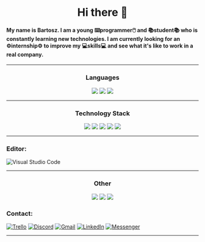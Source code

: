 <h1 align="center"> Hi there 👋</h1>

<h4> My name is Bartosz. I am a young ⌨️programmer🖱️ and 📚student📚 who is constantly learning new technologies. I am currently looking for an ⚙️internship⚙️ to improve my 💻skills💻 and see what it's like to work in a real company.</h4>

<hr />

<h3 align="center"> Languages </h3>
<p align="center">
  <img src="https://img.shields.io/badge/javascript-%23323330.svg?style=for-the-badge&logo=javascript&logoColor=%23F7DF1E" />
  <img src="https://img.shields.io/badge/typescript-%23007ACC.svg?style=for-the-badge&logo=typescript&logoColor=white" />
  <img src="https://img.shields.io/badge/CSS-239120?&style=for-the-badge&logo=css3&logoColor=white" />
</p>

<hr />

<h3 align="center"> Technology Stack </h3>
<p align="center">
  <img src="https://img.shields.io/badge/node.js-6DA55F?style=for-the-badge&logo=node.js&logoColor=white" />
  <img src="https://img.shields.io/badge/express.js-%23404d59.svg?style=for-the-badge&logo=express&logoColor=%2361DAFB" />
  <img src="https://img.shields.io/badge/react-%2320232a.svg?style=for-the-badge&logo=react&logoColor=%2361DAFB" />
  <img src="https://img.shields.io/badge/vuejs-%2335495e.svg?style=for-the-badge&logo=vuedotjs&logoColor=%234FC08D" />
  <img src="https://img.shields.io/badge/MongoDB-%234ea94b.svg?style=for-the-badge&logo=mongodb&logoColor=white" />
</p>

<hr />

### Editor:

![Visual Studio Code](https://img.shields.io/badge/Visual%20Studio%20Code-0078d7.svg?style=for-the-badge&logo=visual-studio-code&logoColor=white)

<hr />


<h3 align="center"> Other </h3>
<p align="center">
  <img src="https://img.shields.io/badge/git-%23F05033.svg?style=for-the-badge&logo=git&logoColor=white" />
  <img src="https://img.shields.io/badge/NPM-%23CB3837.svg?style=for-the-badge&logo=npm&logoColor=white" />
  <img src="https://img.shields.io/badge/Postman-FF6C37?style=for-the-badge&logo=postman&logoColor=white" />
</p>

### Contact:

[![Trello](https://img.shields.io/badge/Trello-%23026AA7.svg?style=for-the-badge&logo=Trello&logoColor=white)](https://trello.com/u/bartoszpieczek30)
[![Discord](https://img.shields.io/badge/Discord-%235865F2.svg?style=for-the-badge&logo=discord&logoColor=white)](https://discordapp.com/users/536120372928577546)
[![Gmail](https://img.shields.io/badge/Gmail-D14836?style=for-the-badge&logo=gmail&logoColor=white)](mailto:bartoszpieczek@gmail.com)
[![LinkedIn](https://img.shields.io/badge/linkedin-%230077B5.svg?style=for-the-badge&logo=linkedin&logoColor=white)](https://www.linkedin.com/in/bartosz-pieczek-a7b118274/)
[![Messenger](https://img.shields.io/badge/Messenger-00B2FF?style=for-the-badge&logo=messenger&logoColor=white)](https://www.facebook.com/100009938498878/)

---
